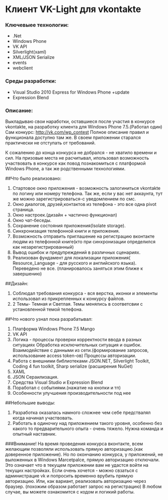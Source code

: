 Клиент VK-Light для vkontakte
===============================
### Ключевыее технологии:
* .Net
* Windows Phone
* VK API
* Silverlight(xaml)
* XML/JSON Serialize
* events
* webclient

### Среды разработки:
* Visual Studio 2010 Express for Windows Phone +update
* Expression Blend

### Описание:

Выкладываю свои наработки, оставшиеся после участия в конкурсе vkontakte, на разработку клиента для Windows Phone 7.5.(Работал один)
Сам конкурс: http://vk.com/wp_contest
Полное описание правил и функционала доступно там же. В своем приложении старался практически не отступать от требований.

К сожалению до конца конкурса не добрался - не хватило времени и сил.
На призовые места не расчитывал, ипользовал возможность участвовать в конкурсе как повод познакомиться с платформой Windows Phone,
а так же родственными технологиями.

##Что было реализовано:
1. Стартовое окно приложения - возможность залогиниться vkontakte по логину или номеру телефона.
 Так же, если у вас нет аккаунта, тут же можно зарегистрироваться-с уведомлением по смс.
2. Окно диалогов, друзей,контактов из телефона - это все одна pivot страница.
3. Окно настроек.(дизайн + частично функционал)
4. Окно чат-беседы.
5. Сохранение состояния приложения(Isolate storage).
6. Синхронизация телефонной книги и приложения.
7. Возможность отправить приглашение на регистрацию вконтакте людям из телефонной книге(кто при синхронизации определился как незарегистрированный)
8. Вывод ошибок и предупреждений в различных сценариях.
9. Реализован фундамент для локализации приложения( Resource_Language - для русского и английского языка).
 Переведено не все. (планировалось заняться этим ближе к завершению)

##Дизайн:
1. Соблюдал требования конкурса - вся верстка, иконки и элементы использовал из прикрепленных к конкурсу файлов.
2. 2 Темы- Темная и Светлая. Темы менялись в соответсвии с установленной темой телефона.

##Что нового узнал пока разрабатывал:
1. Платформа Windows Phone 7.5 Mango
2. VK API
3. Логика - 
	процессы проверки корректности ввода в разных ситуациях
	Обработка исключительных ситуация и ошибок.
	Взаимодействие с данными из сети.(формирование запросов, использование access token-ов)
	Процессы авторизации.
4. Работа с внешними библиотеками JSON.NET, Silverlight Toolkit, Coding 4 fun toolkit, Sharp serialize (расширения NuGet)
5. XAML
6. JSON Сераилизация.
7. Средства Visual Studio и Expression Blend
8. Поработал с событиями.(нажатие на кнопки и тп)
9. Особенности улучшения производительности под нее

##Небольшие выводы:
1. Разработка оказалась намного сложнее чем себе предствалял когда начинал участвовать.
2. Работать в одиночку над приложением такого уровня, особенно без какого то предварительного опыта - очень тяжело.
Нужна команда и опытный наставник.

###Внимание!
На время проведения конкурса вконтакте, всем желающим позволяли использовать прямую авторизацию.(как доверенное приложение).
Но по окончанию конкурса, у приложений, не выложенных в Windows Marcetpalce, прямую авторизацию отключали.
Это означает что в текущем приложении вам не удастся войти на текущих настройках. Если очень хочется - можно свзаться с администрацие vk и попросить временно врубить прямую авторизацию.
Или, как вариант, реализовать авторизацию через браузер. (похожим образом работает запрос на регистрацию)
В любом случае, вы можете ознакомится с кодом и логикий работы.